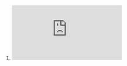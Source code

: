 1. ![Домашнее задание "Ansible. ч.1"](https://github.com/nataliya-panina/cicd/blob/main/ansible/ANSIBLE.md)
